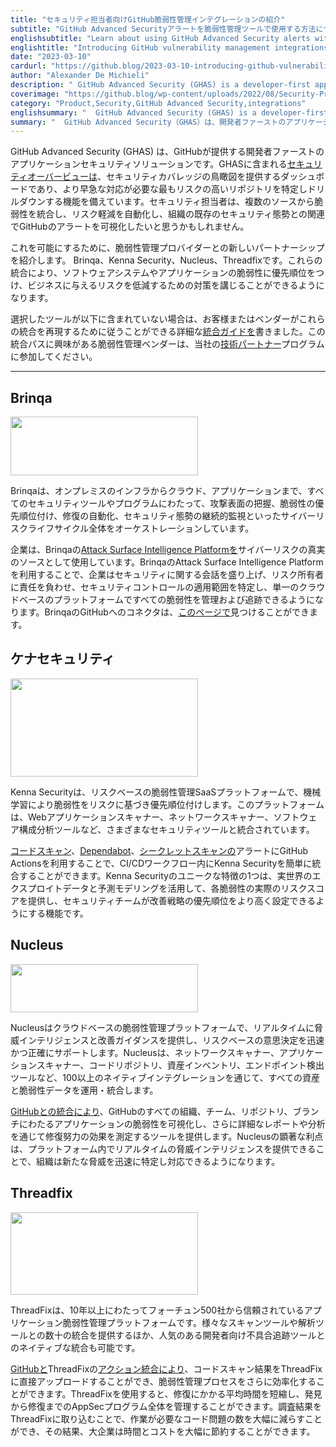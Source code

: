 ```yaml
---
title: "セキュリティ担当者向けGitHub脆弱性管理インテグレーションの紹介"
subtitle: "GitHub Advanced Securityアラートを脆弱性管理ツールで使用する方法について説明します。統合を確認し、開始する方法について学びます。"
englishsubtitle: "Learn about using GitHub Advanced Security alerts with vulnerability management tools. Check out the integrations and learn about how to get started."
englishtitle: "Introducing GitHub vulnerability management integrations for security professionals"
date: "2023-03-10"
cardurl: "https://github.blog/2023-03-10-introducing-github-vulnerability-management-integrations-for-security-professionals/"
author: "Alexander De Michieli"
description: " GitHub Advanced Security (GHAS) is a developer-first application security solution from GitHub. Included in GHAS is the security overview , a dashboard that provides a birds-eye view of your security coverage, as well as the capability to identify and drill down into repositories with the most risk which require more immediate attention. Security professionals may also want to consolidate vulnerabilities from multiple sources, automate risk mitigation, and visualize GitHub alerts in the context of their organization’s existing security posture.  To help enable this, we’re pleased to introduce new partnerships with vulnerability management providers: Brinqa, Kenna Security, Nucleus, and Threadfix. These integrations will allow you to prioritize vulnerabilities in software systems and applications, and take measures to reduce the risk they pose to your business.  If your tool of choice is not included below, we’ve written a detailed integration guide that you or the vendor can follow to replicate these integrations. If you’re a vulnerability management vendor interested in following this integration path, please join our technology partner program .  Brinqa  Brinqa orchestrates the entire cyber risk lifecycle—understanding the attack surface, prioritizing vulnerabilities, automating remediation, and continuously monitoring security posture—across all security tools and programs "
coverimage: "https://github.blog/wp-content/uploads/2022/08/Security-Product@2x.png?resize=1600%2C850"
category: "Product,Security,GitHub Advanced Security,integrations"
englishsummary: "  GitHub Advanced Security (GHAS) is a developer-first application security solution that provides a dashboard to view security coverage, consolidate vulnerabilities from multiple sources, automate risk mitigation, and integrate with vulnerability management providers such as Brinqa to"
summary: "  GitHub Advanced Security（GHAS）は、開発者ファーストのアプリケーションセキュリティソリューションで、セキュリティカバレッジの表示、複数のソースからの脆弱性の統合、リスク軽減の自動化、Brinqaなどの脆弱性管理プロバイダーとの統合をダッシュボードで提供します。"
---
```


<p>GitHub Advanced Security (GHAS) は、GitHubが提供する開発者ファーストのアプリケーションセキュリティソリューションです。GHASに含まれる<a href="https://docs.github.com/en/code-security/security-overview/about-the-security-overview">セキュリティオーバービューは</a>、セキュリティカバレッジの鳥瞰図を提供するダッシュボードであり、より早急な対応が必要な最もリスクの高いリポジトリを特定しドリルダウンする機能を備えています。セキュリティ担当者は、複数のソースから脆弱性を統合し、リスク軽減を自動化し、組織の既存のセキュリティ態勢との関連でGitHubのアラートを可視化したいと思うかもしれません。</p>
<p>これを可能にするために、脆弱性管理プロバイダーとの新しいパートナーシップを紹介します。  Brinqa、Kenna Security、Nucleus、Threadfixです。これらの統合により、ソフトウェアシステムやアプリケーションの脆弱性に優先順位をつけ、ビジネスに与えるリスクを低減するための対策を講じることができるようになります。</p>
<p>選択したツールが以下に含まれていない場合は、お客様またはベンダーがこれらの統合を再現するために従うことができる詳細な<a href="https://resources.github.com/security/integrating-github-advanced-security-with-third-party-platforms/">統合ガイドを</a>書きました。この統合パスに興味がある脆弱性管理ベンダーは、当社の<a href="https://partner.github.com/">技術パートナー</a>プログラムに参加してください。</p>
<hr>
<h2 id="brinqa">Brinqa<a href="#brinqa" class="heading-link pl-2 text-italic text-bold" aria-label="Brinqa"></a></h2>
<p><img decoding="async" class="alignleft size-medium wp-image-67797 width-fit" src="https://github.blog/wp-content/uploads/2023/03/image4-3.png?w=300&#038;resize=300%2C94" alt="" width="300" height="94"  data-recalc-dims="1"></p>
<p>Brinqaは、オンプレミスのインフラからクラウド、アプリケーションまで、すべてのセキュリティツールやプログラムにわたって、攻撃表面の把握、脆弱性の優先順位付け、修復の自動化、セキュリティ態勢の継続的監視といったサイバーリスクライフサイクル全体をオーケストレーションしています。</p>
<p>企業は、Brinqaの<a href="https://www.brinqa.com/platform/">Attack Surface Intelligence Platformを</a>サイバーリスクの真実のソースとして使用しています。BrinqaのAttack Surface Intelligence Platformを利用することで、企業はセキュリティに関する会話を盛り上げ、リスク所有者に責任を負わせ、セキュリティコントロールの適用範囲を特定し、単一のクラウドベースのプラットフォームですべての脆弱性を管理および追跡できるようになります。BrinqaのGitHubへのコネクタは、<a href="https://www.brinqa.com/connectors/">このページで</a>見つけることができます。</p>
<h2 id="kenna-security">ケナセキュリティ<a href="#kenna-security" class="heading-link pl-2 text-italic text-bold" aria-label="Kenna Security"></a></h2>
<p><img decoding="async" loading="lazy" class="alignleft size-medium wp-image-67797 width-fit" src="https://github.blog/wp-content/uploads/2023/03/image2-3.png?w=300&#038;resize=300%2C157" alt="" width="300" height="157"  data-recalc-dims="1"></p>
<p>Kenna Securityは、リスクベースの脆弱性管理SaaSプラットフォームで、機械学習により脆弱性をリスクに基づき優先順位付けします。このプラットフォームは、Webアプリケーションスキャナー、ネットワークスキャナー、ソフトウェア構成分析ツールなど、さまざまなセキュリティツールと統合されています。</p>
<p><a href="https://github.com/KennaSecurity/Kenna-Actions">コードスキャン</a>、<a href="https://github.com/KennaSecurity/Kenna-Actions">Dependabot</a>、<a href="https://github.com/KennaSecurity/Kenna-Actions#github-secretscanning-action">シークレットスキャンの</a>アラートにGitHub Actionsを利用することで、CI/CDワークフロー内にKenna Securityを簡単に統合することができます。Kenna Securityのユニークな特徴の1つは、実世界のエクスプロイトデータと予測モデリングを活用して、各脆弱性の実際のリスクスコアを提供し、セキュリティチームが改善戦略の優先順位をより高く設定できるようにする機能です。</p>
<h2 id="nucleus">Nucleus<a href="#nucleus" class="heading-link pl-2 text-italic text-bold" aria-label="Nucleus"></a></h2>
<p><img decoding="async" loading="lazy" class="alignleft size-medium wp-image-67797 width-fit" src="https://github.blog/wp-content/uploads/2023/03/image1-4.png?w=300&#038;resize=300%2C77" alt="" width="300" height="77"  data-recalc-dims="1"></p>
<p>Nucleusはクラウドベースの脆弱性管理プラットフォームで、リアルタイムに脅威インテリジェンスと改善ガイダンスを提供し、リスクベースの意思決定を迅速かつ正確にサポートします。Nucleusは、ネットワークスキャナー、アプリケーションスキャナー、コードリポジトリ、資産インベントリ、エンドポイント検出ツールなど、100以上のネイティブインテグレーションを通じて、すべての資産と脆弱性データを運用・統合します。</p>
<p><a href="https://nucleussec.com/use-cases/github/">GitHubとの統合により</a>、GitHubのすべての組織、チーム、リポジトリ、ブランチにわたるアプリケーションの脆弱性を可視化し、さらに詳細なレポートや分析を通じて修復努力の効果を測定するツールを提供します。Nucleusの顕著な利点は、プラットフォーム内でリアルタイムの脅威インテリジェンスを提供できることで、組織は新たな脅威を迅速に特定し対応できるようになります。</p>
<h2 id="threadfix">Threadfix<a href="#threadfix" class="heading-link pl-2 text-italic text-bold" aria-label="Threadfix"></a></h2>
<p><img decoding="async" loading="lazy" class="alignleft size-medium wp-image-67797 width-fit" src="https://github.blog/wp-content/uploads/2023/03/image3-3.png?w=300&#038;resize=300%2C132" alt="" width="300" height="132"  data-recalc-dims="1"></p>
<p>ThreadFixは、10年以上にわたってフォーチュン500社から信頼されているアプリケーション脆弱性管理プラットフォームです。様々なスキャンツールや解析ツールとの数十の統合を提供するほか、人気のある開発者向け不具合追跡ツールとのネイティブな統合も可能です。</p>
<p><a href="https://github.com/marketplace/actions/upload-code-scanning-results-to-threadfix">GitHubと</a>ThreadFixの<a href="https://github.com/marketplace/actions/upload-code-scanning-results-to-threadfix">アクション統合により</a>、コードスキャン結果をThreadFixに直接アップロードすることができ、脆弱性管理プロセスをさらに効率化することができます。ThreadFixを使用すると、修復にかかる平均時間を短縮し、発見から修復までのAppSecプログラム全体を管理することができます。調査結果をThreadFixに取り込むことで、作業が必要なコード問題の数を大幅に減らすことができ、その結果、大企業は時間とコストを大幅に節約することができます。</p>


